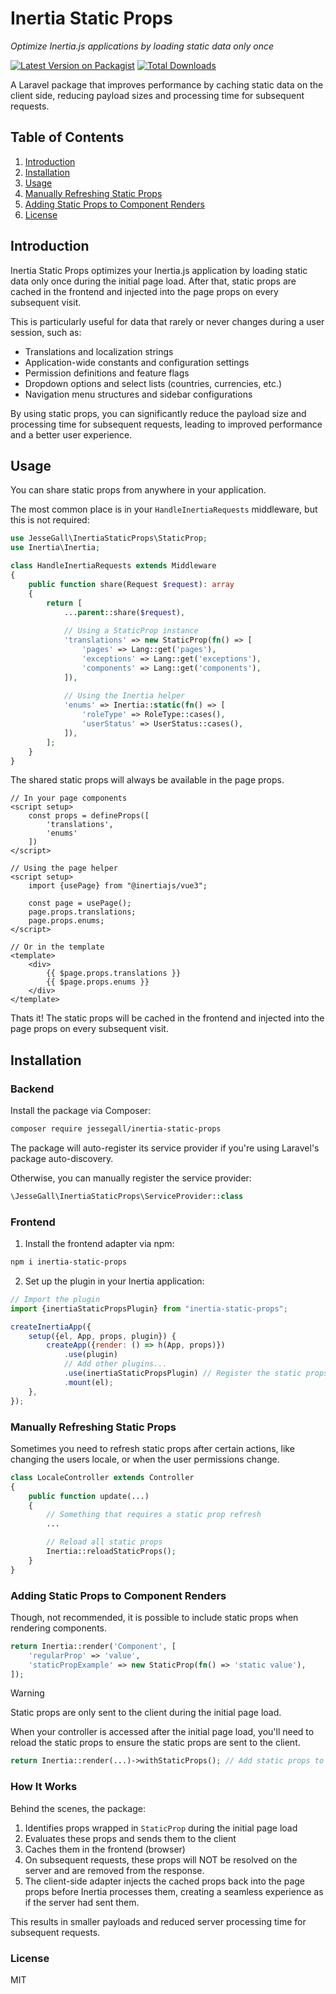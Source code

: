 # Inertia Static Props

*Optimize Inertia.js applications by loading static data only once*

[![Latest Version on Packagist](https://img.shields.io/packagist/v/jessegall/inertia-static-props.svg?style=flat-square)](https://packagist.org/packages/jessegall/inertia-static-props)
[![Total Downloads](https://img.shields.io/packagist/dt/jessegall/inertia-static-props.svg?style=flat-square)](https://packagist.org/packages/jessegall/inertia-static-props)

A Laravel package that improves performance by caching static data on the client side, reducing payload sizes and
processing time for subsequent requests.

## Table of Contents

1. [Introduction](#introduction)
2. [Installation](#installation)
3. [Usage](#usage)
4. [Manually Refreshing Static Props](#manually-refreshing-static-props)
5. [Adding Static Props to Component Renders](#adding-static-props-to-component-renders)
6. [License](#license)

## Introduction

Inertia Static Props optimizes your Inertia.js application by loading static data only once during the initial
page load. After that, static props are cached in the frontend and injected into the page props on every subsequent
visit.

This is particularly useful for data that rarely or never changes during a user session, such as:

- Translations and localization strings
- Application-wide constants and configuration settings
- Permission definitions and feature flags
- Dropdown options and select lists (countries, currencies, etc.)
- Navigation menu structures and sidebar configurations

By using static props, you can significantly reduce the payload size and processing time for subsequent requests,
leading to improved performance and a better user experience.

## Usage

You can share static props from anywhere in your application.

The most common place is in your `HandleInertiaRequests` middleware, but this is not required:

```php
use JesseGall\InertiaStaticProps\StaticProp;
use Inertia\Inertia;

class HandleInertiaRequests extends Middleware
{
    public function share(Request $request): array
    {
        return [
            ...parent::share($request),
  
            // Using a StaticProp instance
            'translations' => new StaticProp(fn() => [
                'pages' => Lang::get('pages'),
                'exceptions' => Lang::get('exceptions'),
                'components' => Lang::get('components'),
            ]),
            
            // Using the Inertia helper
            'enums' => Inertia::static(fn() => [
                'roleType' => RoleType::cases(),
                'userStatus' => UserStatus::cases(),   
            ]),
        ];
    }
}
```

The shared static props will always be available in the page props.

```vue
// In your page components
<script setup>
    const props = defineProps([
        'translations',
        'enums'
    ])
</script>

// Using the page helper
<script setup>
    import {usePage} from "@inertiajs/vue3";

    const page = usePage();
    page.props.translations;
    page.props.enums;
</script>

// Or in the template
<template>
    <div>
        {{ $page.props.translations }}
        {{ $page.props.enums }}
    </div>
</template>
```

Thats it! The static props will be cached in the frontend and injected into the page props on every subsequent visit.

## Installation

### Backend

Install the package via Composer:

```bash
composer require jessegall/inertia-static-props
```

The package will auto-register its service provider if you're using Laravel's package auto-discovery.

Otherwise, you can manually register the service provider:

```php
\JesseGall\InertiaStaticProps\ServiceProvider::class
```

### Frontend

1. Install the frontend adapter via npm:

```bash
npm i inertia-static-props
```

2. Set up the plugin in your Inertia application:

```js
// Import the plugin
import {inertiaStaticPropsPlugin} from "inertia-static-props";

createInertiaApp({
    setup({el, App, props, plugin}) {
        createApp({render: () => h(App, props)})
            .use(plugin)
            // Add other plugins...
            .use(inertiaStaticPropsPlugin) // Register the static props plugin
            .mount(el);
    },
});
```

### Manually Refreshing Static Props

Sometimes you need to refresh static props after certain actions, like changing the users locale, or when the user
permissions change.

```php
class LocaleController extends Controller
{
    public function update(...)
    {
        // Something that requires a static prop refresh
        ... 

        // Reload all static props
        Inertia::reloadStaticProps();
    }
}
```

### Adding Static Props to Component Renders

Though, not recommended, it is possible to include static props when rendering components.

```php
return Inertia::render('Component', [
    'regularProp' => 'value',
    'staticPropExample' => new StaticProp(fn() => 'static value'),
]);
```

> [!WARNING]  
> Static props are only sent to the client during the initial page load.

When your controller is accessed after the initial page load, you'll need to reload the static props to ensure the
static props are sent to the client.

```php
return Inertia::render(...)->withStaticProps(); // Add static props to the response
```

### How It Works

Behind the scenes, the package:

1. Identifies props wrapped in `StaticProp` during the initial page load
2. Evaluates these props and sends them to the client
3. Caches them in the frontend (browser)
4. On subsequent requests, these props will NOT be resolved on the server and are removed from the response.
5. The client-side adapter injects the cached props back into the page props before Inertia processes them, creating a
   seamless experience as if the server had sent them.

This results in smaller payloads and reduced server processing time for subsequent requests.

### License

MIT
